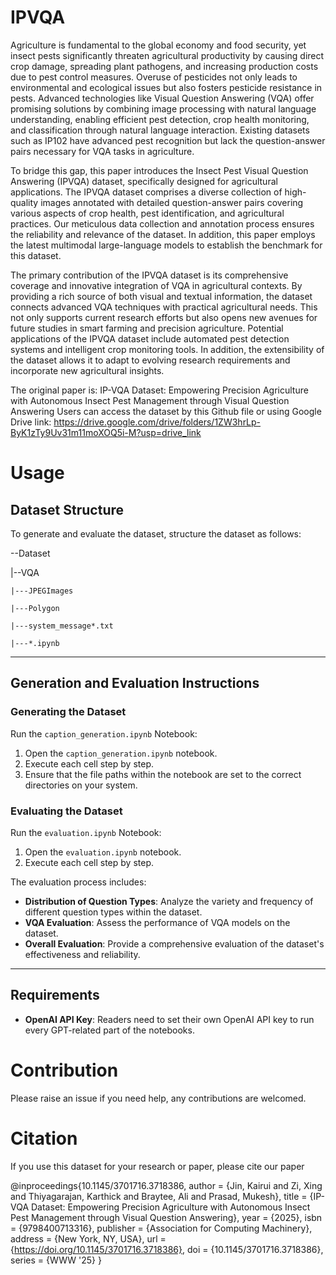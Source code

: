 # IPVQA
Agriculture is fundamental to the global economy and food security, yet insect pests significantly threaten agricultural productivity by causing direct crop damage, spreading plant pathogens, and increasing production costs due to pest control measures. Overuse of pesticides not only leads to environmental and ecological issues but also fosters pesticide resistance in pests. Advanced technologies like Visual Question Answering (VQA) offer promising solutions by combining image processing with natural language understanding, enabling efficient pest detection, crop health monitoring, and classification through natural language interaction. Existing datasets such as IP102 have advanced pest recognition but lack the question-answer pairs necessary for VQA tasks in agriculture.

To bridge this gap, this paper introduces the Insect Pest Visual Question Answering (IPVQA) dataset, specifically designed for agricultural applications. The IPVQA dataset comprises a diverse collection of high-quality images annotated with detailed question-answer pairs covering various aspects of crop health, pest identification, and agricultural practices. Our meticulous data collection and annotation process ensures the reliability and relevance of the dataset. In addition, this paper employs the latest multimodal large-language models to establish the benchmark for this dataset.

The primary contribution of the IPVQA dataset is its comprehensive coverage and innovative integration of VQA in agricultural contexts. By providing a rich source of both visual and textual information, the dataset connects advanced VQA techniques with practical agricultural needs. This not only supports current research efforts but also opens new avenues for future studies in smart farming and precision agriculture. Potential applications of the IPVQA dataset include automated pest detection systems and intelligent crop monitoring tools. In addition, the extensibility of the dataset allows it to adapt to evolving research requirements and incorporate new agricultural insights.


The original paper is: IP-VQA Dataset: Empowering Precision Agriculture with Autonomous Insect Pest Management through Visual Question Answering
Users can access the dataset by this Github file or using Google Drive link:
https://drive.google.com/drive/folders/1ZW3hrLp-ByK1zTy9Uv31m11moXOQ5i-M?usp=drive_link

# Usage
## Dataset Structure
To generate and evaluate the dataset, structure the dataset as follows:

--Dataset

|--VQA

    |---JPEGImages

    |---Polygon

    |---system_message*.txt

    |---*.ipynb


---

## Generation and Evaluation Instructions

### Generating the Dataset

Run the `caption_generation.ipynb` Notebook:

1. Open the `caption_generation.ipynb` notebook.
2. Execute each cell step by step.
3. Ensure that the file paths within the notebook are set to the correct directories on your system.

### Evaluating the Dataset

Run the `evaluation.ipynb` Notebook:

1. Open the `evaluation.ipynb` notebook.
2. Execute each cell step by step.

The evaluation process includes:

- **Distribution of Question Types**: Analyze the variety and frequency of different question types within the dataset.
- **VQA Evaluation**: Assess the performance of VQA models on the dataset.
- **Overall Evaluation**: Provide a comprehensive evaluation of the dataset's effectiveness and reliability.

---

## Requirements

- **OpenAI API Key**: Readers need to set their own OpenAI API key to run every GPT-related part of the notebooks.


# Contribution
Please raise an issue if you need help, any contributions are welcomed.

# Citation
If you use this dataset for your research or paper, please cite our paper

@inproceedings{10.1145/3701716.3718386,
author = {Jin, Kairui and Zi, Xing and Thiyagarajan, Karthick and Braytee, Ali and Prasad, Mukesh},
title = {IP-VQA Dataset: Empowering Precision Agriculture with Autonomous Insect Pest Management through Visual Question Answering},
year = {2025},
isbn = {9798400713316},
publisher = {Association for Computing Machinery},
address = {New York, NY, USA},
url = {https://doi.org/10.1145/3701716.3718386},
doi = {10.1145/3701716.3718386},
series = {WWW '25}
}
